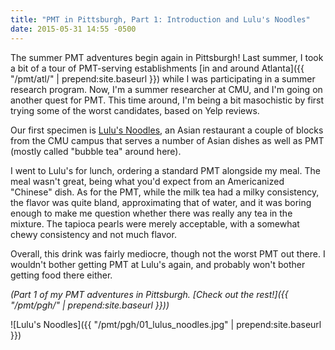 ```yaml
---
title: "PMT in Pittsburgh, Part 1: Introduction and Lulu's Noodles"
date: 2015-05-31 14:55 -0500
---
```


The summer PMT adventures begin again in Pittsburgh! Last summer, I took a bit of
a tour of PMT-serving establishments
[in and around Atlanta]({{ "/pmt/atl/" | prepend:site.baseurl }})
while I was participating in a summer research program. Now, I'm a summer
researcher at CMU, and I'm going on another quest for PMT. This time around,
I'm being a bit masochistic by first trying some of the worst candidates,
based on Yelp reviews.

Our first specimen is [Lulu's Noodles](http://www.yelp.com/biz/lulus-noodles-pittsburgh),
an Asian restaurant a couple of blocks from the CMU campus that serves a number of
Asian dishes as well as PMT (mostly called "bubble tea" around here).

I went to Lulu's for lunch, ordering a standard PMT alongside my meal. The meal wasn't
great, being what you'd expect from an Americanized "Chinese" dish. As for the PMT,
while the milk tea had a milky consistency, the flavor was quite bland, approximating
that of water, and it was boring enough to make me question whether there was really
any tea in the mixture. The tapioca pearls were merely acceptable, with a somewhat
chewy consistency and not much flavor.

Overall, this drink was fairly mediocre, though not the worst PMT out there. I wouldn't
bother getting PMT at Lulu's again, and probably won't bother getting food there
either.

_(Part 1 of my PMT adventures in Pittsburgh.
[Check out the rest!]({{ "/pmt/pgh/" | prepend:site.baseurl }}))_

![Lulu's Noodles]({{ "/pmt/pgh/01_lulus_noodles.jpg" | prepend:site.baseurl }})
